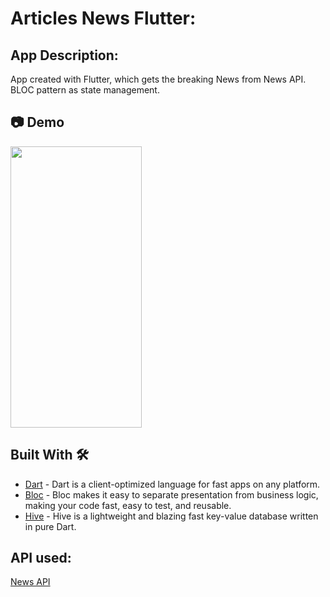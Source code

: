 # Articles News Flutter:

## App Description:
App created with Flutter, which gets the breaking News from News API. BLOC pattern as state management.


## 📷 Demo
<img src=https://user-images.githubusercontent.com/92221289/216303829-a6d0b27b-162b-4fd2-b5a3-5e0e2e5c2d13.gif width="210" height="450">

## Built With 🛠
- [Dart](https://dart.dev/) - Dart is a client-optimized language for fast apps on any platform.
- [Bloc](https://pub.dev/packages/flutter_bloc) - Bloc makes it easy to separate presentation from business logic, making your code fast, easy to test, and reusable.
- [Hive](https://pub.dev/packages/hive) - Hive is a lightweight and blazing fast key-value database written in pure Dart.

## API used:
[News API](https://newsapi.org/)
